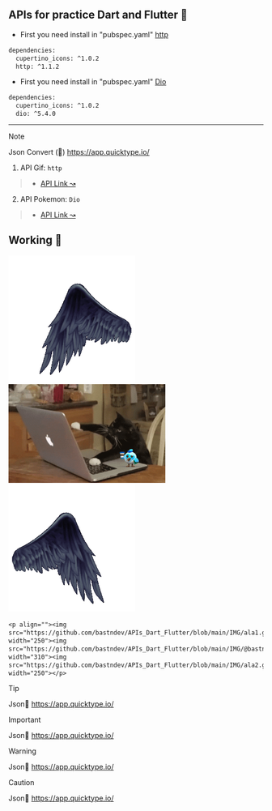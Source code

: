 ## APIs for practice Dart and Flutter 💙 

- First you need install in "pubspec.yaml" [http](https://pub.dev/packages/http)  
```
dependencies:
  cupertino_icons: ^1.0.2
  http: ^1.1.2
```
- First you need install in "pubspec.yaml" [Dio](https://pub.dev/packages/dio/versions) 
``` 
dependencies:
  cupertino_icons: ^1.0.2
  dio: ^5.4.0
```
---
> [!NOTE]
> Json Convert (👀) https://app.quicktype.io/

1. API Gif: ``http``
>- [API Link ↝](https://developers.giphy.com/)

2. API Pokemon: ``Dio``
>- [API Link ↝](https://pokeapi.co/)

## Working 👷
<p align=""><img src="https://github.com/bastndev/APIs_Dart_Flutter/blob/main/IMG/ala1.gif"  width="250"><img src="https://github.com/bastndev/APIs_Dart_Flutter/blob/main/IMG/@bastndev.gif"  width="310"><img src="https://github.com/bastndev/APIs_Dart_Flutter/blob/main/IMG/ala2.gif"  width="250"></p>


```
<p align=""><img src="https://github.com/bastndev/APIs_Dart_Flutter/blob/main/IMG/ala1.gif"  width="250"><img src="https://github.com/bastndev/APIs_Dart_Flutter/blob/main/IMG/@bastndev.gif"  width="310"><img src="https://github.com/bastndev/APIs_Dart_Flutter/blob/main/IMG/ala2.gif"  width="250"></p>
```


> [!TIP]
> Json👷 https://app.quicktype.io/

> [!IMPORTANT]
> Json👷 https://app.quicktype.io/

> [!WARNING]
> Json👷 https://app.quicktype.io/

> [!CAUTION]
> Json👷 https://app.quicktype.io/



